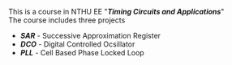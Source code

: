This is a course in NTHU EE "****_Timing Circuits and Applications_****"  
The course includes three projects
* **_SAR_** - Successive Approximation Register
* **_DCO_** - Digital Controlled Ocsillator
* **_PLL_** - Cell Based Phase Locked Loop
